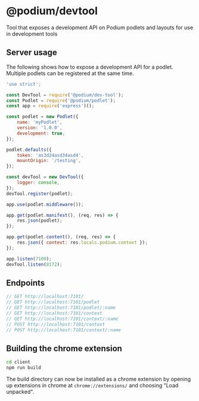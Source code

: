 # @podium/devtool

Tool that exposes a development API on Podium podlets and layouts for use in development tools

## Server usage

The following shows how to expose a development API for a podlet.
Multiple podlets can be registered at the same time.

```js
'use strict';

const DevTool = require('@podium/dev-tool');
const Podlet = require('@podium/podlet');
const app = require('express')();

const podlet = new Podlet({
    name: 'myPodlet',
    version: '1.0.0',
    development: true,
});

podlet.defaults({
    token: 'as3d24asd34asd4',
    mountOrigin: '/testing',
});

const devTool = new DevTool({
    logger: console,
});
devTool.register(podlet);

app.use(podlet.middleware());

app.get(podlet.manifest(), (req, res) => {
    res.json(podlet);
});

app.get(podlet.content(), (req, res) => {
    res.json({ context: res.locals.podium.context });
});

app.listen(7100);
devTool.listen(8172);
```

## Endpoints

```js
// GET http://localhost:7101/
// GET http://localhost:7101/podlet
// GET http://localhost:7101/podlet/:name
// GET http://localhost:7101/context
// GET http://localhost:7101/context/:name
// POST http://localhost:7101/context
// POST http://localhost:7101/context/:name
```

## Building the chrome extension

```bash
cd client
npm run build
```

The build directory can now be installed as a chrome extension by opening up extensions in chrome at `chrome://extensions/` and choosing "Load unpacked".
